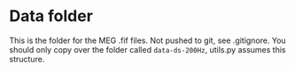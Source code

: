 # Data folder
This is the folder for the MEG .fif files. Not pushed to git, see .gitignore.
You should only copy over the folder called ```data-ds-200Hz```, utils.py assumes this structure.
